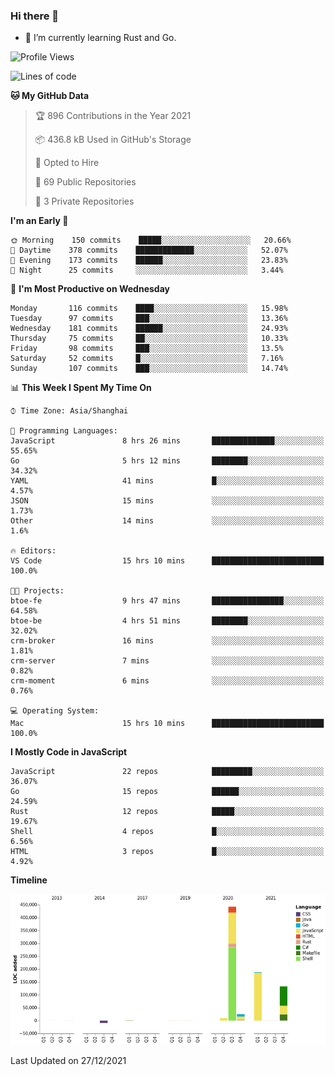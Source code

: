 ### Hi there 👋

- 🌱 I’m currently learning Rust and Go.

<!--START_SECTION:waka-->
![Profile Views](http://img.shields.io/badge/Profile%20Views-11-blue)

![Lines of code](https://img.shields.io/badge/From%20Hello%20World%20I%27ve%20Written-792%20Thousand%20lines%20of%20code-blue)

**🐱 My GitHub Data** 

> 🏆 896 Contributions in the Year 2021
 > 
> 📦 436.8 kB Used in GitHub's Storage 
 > 
> 💼 Opted to Hire
 > 
> 📜 69 Public Repositories 
 > 
> 🔑 3 Private Repositories  
 > 
**I'm an Early 🐤** 

```text
🌞 Morning    150 commits    █████░░░░░░░░░░░░░░░░░░░░   20.66% 
🌆 Daytime    378 commits    █████████████░░░░░░░░░░░░   52.07% 
🌃 Evening    173 commits    ██████░░░░░░░░░░░░░░░░░░░   23.83% 
🌙 Night      25 commits     ░░░░░░░░░░░░░░░░░░░░░░░░░   3.44%

```
📅 **I'm Most Productive on Wednesday** 

```text
Monday       116 commits    ████░░░░░░░░░░░░░░░░░░░░░   15.98% 
Tuesday      97 commits     ███░░░░░░░░░░░░░░░░░░░░░░   13.36% 
Wednesday    181 commits    ██████░░░░░░░░░░░░░░░░░░░   24.93% 
Thursday     75 commits     ██░░░░░░░░░░░░░░░░░░░░░░░   10.33% 
Friday       98 commits     ███░░░░░░░░░░░░░░░░░░░░░░   13.5% 
Saturday     52 commits     █░░░░░░░░░░░░░░░░░░░░░░░░   7.16% 
Sunday       107 commits    ███░░░░░░░░░░░░░░░░░░░░░░   14.74%

```


📊 **This Week I Spent My Time On** 

```text
⌚︎ Time Zone: Asia/Shanghai

💬 Programming Languages: 
JavaScript               8 hrs 26 mins       ██████████████░░░░░░░░░░░   55.65% 
Go                       5 hrs 12 mins       ████████░░░░░░░░░░░░░░░░░   34.32% 
YAML                     41 mins             █░░░░░░░░░░░░░░░░░░░░░░░░   4.57% 
JSON                     15 mins             ░░░░░░░░░░░░░░░░░░░░░░░░░   1.73% 
Other                    14 mins             ░░░░░░░░░░░░░░░░░░░░░░░░░   1.6%

🔥 Editors: 
VS Code                  15 hrs 10 mins      █████████████████████████   100.0%

🐱‍💻 Projects: 
btoe-fe                  9 hrs 47 mins       ████████████████░░░░░░░░░   64.58% 
btoe-be                  4 hrs 51 mins       ████████░░░░░░░░░░░░░░░░░   32.02% 
crm-broker               16 mins             ░░░░░░░░░░░░░░░░░░░░░░░░░   1.81% 
crm-server               7 mins              ░░░░░░░░░░░░░░░░░░░░░░░░░   0.82% 
crm-moment               6 mins              ░░░░░░░░░░░░░░░░░░░░░░░░░   0.76%

💻 Operating System: 
Mac                      15 hrs 10 mins      █████████████████████████   100.0%

```

**I Mostly Code in JavaScript** 

```text
JavaScript               22 repos            █████████░░░░░░░░░░░░░░░░   36.07% 
Go                       15 repos            ██████░░░░░░░░░░░░░░░░░░░   24.59% 
Rust                     12 repos            █████░░░░░░░░░░░░░░░░░░░░   19.67% 
Shell                    4 repos             █░░░░░░░░░░░░░░░░░░░░░░░░   6.56% 
HTML                     3 repos             █░░░░░░░░░░░░░░░░░░░░░░░░   4.92%

```


**Timeline**

![Chart not found](https://raw.githubusercontent.com/elton/elton/main/charts/bar_graph.png) 


 Last Updated on 27/12/2021
<!--END_SECTION:waka-->

<!--
**elton/elton** is a ✨ _special_ ✨ repository because its `README.md` (this file) appears on your GitHub profile.

Here are some ideas to get you started:

- 🔭 I’m currently working on ...
- 🌱 I’m currently learning ...
- 👯 I’m looking to collaborate on ...
- 🤔 I’m looking for help with ...
- 💬 Ask me about ...
- 📫 How to reach me: ...
- 😄 Pronouns: ...
- ⚡ Fun fact: ...
-->
